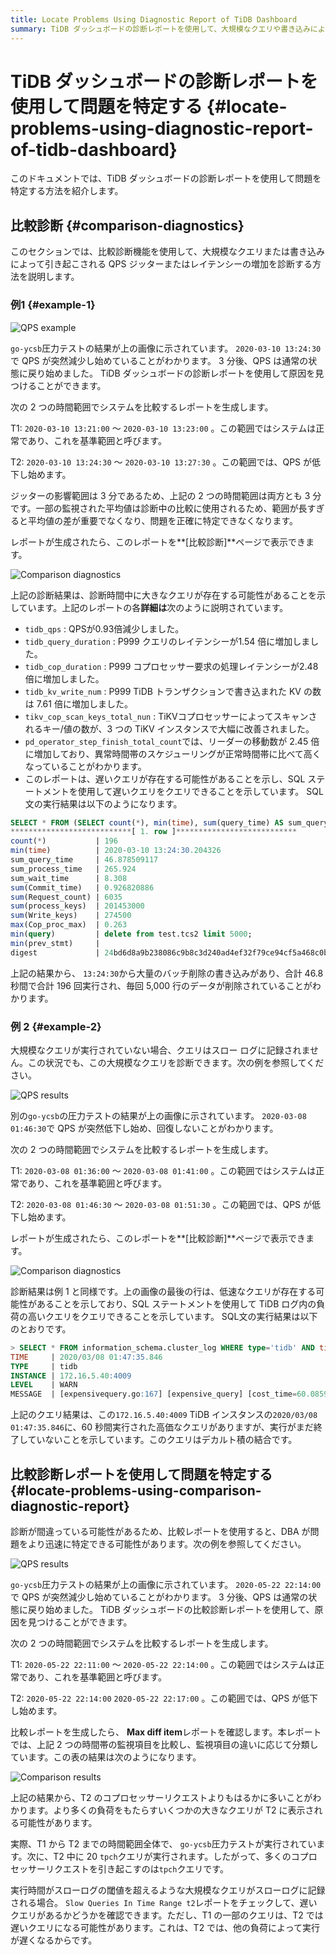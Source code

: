 ```yaml
---
title: Locate Problems Using Diagnostic Report of TiDB Dashboard
summary: TiDB ダッシュボードの診断レポートを使用して、大規模なクエリや書き込みによる問題を特定する方法を紹介します。比較診断機能を使用して、QPS ジッターやレイテンシーの増加を診断し、問題を特定します。診断結果を使用して、遅いクエリや負荷の高いクエリを特定し、原因を見つけます。比較診断レポートを使用して、問題をより迅速に特定できます。
---
```


# TiDB ダッシュボードの診断レポートを使用して問題を特定する {#locate-problems-using-diagnostic-report-of-tidb-dashboard}

このドキュメントでは、TiDB ダッシュボードの診断レポートを使用して問題を特定する方法を紹介します。

## 比較診断 {#comparison-diagnostics}

このセクションでは、比較診断機能を使用して、大規模なクエリまたは書き込みによって引き起こされる QPS ジッターまたはレイテンシーの増加を診断する方法を説明します。

### 例1 {#example-1}

![QPS example](https://download.pingcap.com/images/docs/dashboard/dashboard-diagnostics-usage1.png)

`go-ycsb`圧力テストの結果が上の画像に示されています。 `2020-03-10 13:24:30`で QPS が突然減少し始めていることがわかります。 3 分後、QPS は通常の状態に戻り始めました。 TiDB ダッシュボードの診断レポートを使用して原因を見つけることができます。

次の 2 つの時間範囲でシステムを比較するレポートを生成します。

T1: `2020-03-10 13:21:00` ～ `2020-03-10 13:23:00` 。この範囲ではシステムは正常であり、これを基準範囲と呼びます。

T2: `2020-03-10 13:24:30` ～ `2020-03-10 13:27:30` 。この範囲では、QPS が低下し始めます。

ジッターの影響範囲は 3 分であるため、上記の 2 つの時間範囲は両方とも 3 分です。一部の監視された平均値は診断中の比較に使用されるため、範囲が長すぎると平均値の差が重要でなくなり、問題を正確に特定できなくなります。

レポートが生成されたら、このレポートを**[比較診断]**ページで表示できます。

![Comparison diagnostics](https://download.pingcap.com/images/docs/dashboard/dashboard-diagnostics-usage2.png)

上記の診断結果は、診断時間中に大きなクエリが存在する可能性があることを示しています。上記のレポートの各**詳細は**次のように説明されています。

-   `tidb_qps` : QPSが0.93倍減少しました。
-   `tidb_query_duration` : P999 クエリのレイテンシーが1.54 倍に増加しました。
-   `tidb_cop_duration` : P999 コプロセッサー要求の処理レイテンシーが2.48 倍に増加しました。
-   `tidb_kv_write_num` : P999 TiDB トランザクションで書き込まれた KV の数は 7.61 倍に増加しました。
-   `tikv_cop_scan_keys_total_nun` : TiKVコプロセッサーによってスキャンされるキー/値の数が、3 つの TiKV インスタンスで大幅に改善されました。
-   `pd_operator_step_finish_total_count`では、リーダーの移動数が 2.45 倍に増加しており、異常時間帯のスケジューリングが正常時間帯に比べて高くなっていることがわかります。
-   このレポートは、遅いクエリが存在する可能性があることを示し、SQL ステートメントを使用して遅いクエリをクエリできることを示しています。 SQL文の実行結果は以下のようになります。

```sql
SELECT * FROM (SELECT count(*), min(time), sum(query_time) AS sum_query_time, sum(Process_time) AS sum_process_time, sum(Wait_time) AS sum_wait_time, sum(Commit_time), sum(Request_count), sum(process_keys), sum(Write_keys), max(Cop_proc_max), min(query),min(prev_stmt), digest FROM information_schema.CLUSTER_SLOW_QUERY WHERE time >= '2020-03-10 13:24:30' AND time < '2020-03-10 13:27:30' AND Is_internal = false GROUP BY digest) AS t1 WHERE t1.digest NOT IN (SELECT digest FROM information_schema.CLUSTER_SLOW_QUERY WHERE time >= '2020-03-10 13:21:00' AND time < '2020-03-10 13:24:00' GROUP BY digest) ORDER BY t1.sum_query_time DESC limit 10\G
***************************[ 1. row ]***************************
count(*)           | 196
min(time)          | 2020-03-10 13:24:30.204326
sum_query_time     | 46.878509117
sum_process_time   | 265.924
sum_wait_time      | 8.308
sum(Commit_time)   | 0.926820886
sum(Request_count) | 6035
sum(process_keys)  | 201453000
sum(Write_keys)    | 274500
max(Cop_proc_max)  | 0.263
min(query)         | delete from test.tcs2 limit 5000;
min(prev_stmt)     |
digest             | 24bd6d8a9b238086c9b8c3d240ad4ef32f79ce94cf5a468c0b8fe1eb5f8d03df
```

上記の結果から、 `13:24:30`から大量のバッチ削除の書き込みがあり、合計 46.8 秒間で合計 196 回実行され、毎回 5,000 行のデータが削除されていることがわかります。

### 例 2 {#example-2}

大規模なクエリが実行されていない場合、クエリはスロー ログに記録されません。この状況でも、この大規模なクエリを診断できます。次の例を参照してください。

![QPS results](https://download.pingcap.com/images/docs/dashboard/dashboard-diagnostics-usage3.png)

別の`go-ycsb`の圧力テストの結果が上の画像に示されています。 `2020-03-08 01:46:30`で QPS が突然低下し始め、回復しないことがわかります。

次の 2 つの時間範囲でシステムを比較するレポートを生成します。

T1: `2020-03-08 01:36:00` ～ `2020-03-08 01:41:00` 。この範囲ではシステムは正常であり、これを基準範囲と呼びます。

T2: `2020-03-08 01:46:30` ～ `2020-03-08 01:51:30` 。この範囲では、QPS が低下し始めます。

レポートが生成されたら、このレポートを**[比較診断]**ページで表示できます。

![Comparison diagnostics](https://download.pingcap.com/images/docs/dashboard/dashboard-diagnostics-usage4.png)

診断結果は例 1 と同様です。上の画像の最後の行は、低速なクエリが存在する可能性があることを示しており、SQL ステートメントを使用して TiDB ログ内の負荷の高いクエリをクエリできることを示しています。 SQL文の実行結果は以下のとおりです。

```sql
> SELECT * FROM information_schema.cluster_log WHERE type='tidb' AND time >= '2020-03-08 01:46:30' AND time < '2020-03-08 01:51:30' AND level = 'warn' AND message LIKE '%expensive_query%'\G
TIME     | 2020/03/08 01:47:35.846
TYPE     | tidb
INSTANCE | 172.16.5.40:4009
LEVEL    | WARN
MESSAGE  | [expensivequery.go:167] [expensive_query] [cost_time=60.085949605s] [process_time=2.52s] [wait_time=2.52s] [request_count=9] [total_keys=996009] [process_keys=996000] [num_cop_tasks=9] [process_avg_time=0.28s] [process_p90_time=0.344s] [process_max_time=0.344s] [process_max_addr=172.16.5.40:20150] [wait_avg_time=0.000777777s] [wait_p90_time=0.003s] [wait_max_time=0.003s] [wait_max_addr=172.16.5.40:20150] [stats=t_wide:pseudo] [conn_id=19717] [user=root] [database=test] [table_ids="[80,80]"] [txn_start_ts=415132076148785201] [mem_max="23583169 Bytes (22.490662574768066 MB)"] [sql="select count(*) from t_wide as t1 join t_wide as t2 where t1.c0>t2.c1 and t1.c2>0"]
```

上記のクエリ結果は、この`172.16.5.40:4009` TiDB インスタンスの`2020/03/08 01:47:35.846`に、60 秒間実行された高価なクエリがありますが、実行がまだ終了していないことを示しています。このクエリはデカルト積の結合です。

## 比較診断レポートを使用して問題を特定する {#locate-problems-using-comparison-diagnostic-report}

診断が間違っている可能性があるため、比較レポートを使用すると、DBA が問題をより迅速に特定できる可能性があります。次の例を参照してください。

![QPS results](https://download.pingcap.com/images/docs/dashboard/dashboard-diagnostics-usage5.png)

`go-ycsb`圧力テストの結果が上の画像に示されています。 `2020-05-22 22:14:00`で QPS が突然減少し始めていることがわかります。 3 分後、QPS は通常の状態に戻り始めました。 TiDB ダッシュボードの比較診断レポートを使用して、原因を見つけることができます。

次の 2 つの時間範囲でシステムを比較するレポートを生成します。

T1: `2020-05-22 22:11:00` ～ `2020-05-22 22:14:00` 。この範囲ではシステムは正常であり、これを基準範囲と呼びます。

T2: `2020-05-22 22:14:00` `2020-05-22 22:17:00` 。この範囲では、QPS が低下し始めます。

比較レポートを生成したら、 **Max diff item**レポートを確認します。本レポートでは、上記 2 つの時間帯の監視項目を比較し、監視項目の違いに応じて分類しています。この表の結果は次のようになります。

![Comparison results](https://download.pingcap.com/images/docs/dashboard/dashboard-diagnostics-usage6.png)

上記の結果から、T2 のコプロセッサーリクエストよりもはるかに多いことがわかります。より多くの負荷をもたらすいくつかの大きなクエリが T2 に表示される可能性があります。

実際、T1 から T2 までの時間範囲全体で、 `go-ycsb`圧力テストが実行されています。次に、T2 中に 20 `tpch`クエリが実行されます。したがって、多くのコプロセッサーリクエストを引き起こすのは`tpch`クエリです。

実行時間がスローログの閾値を超えるような大規模なクエリがスローログに記録される場合。 `Slow Queries In Time Range t2`レポートをチェックして、遅いクエリがあるかどうかを確認できます。ただし、T1 の一部のクエリは、T2 では遅いクエリになる可能性があります。これは、T2 では、他の負荷によって実行が遅くなるからです。
